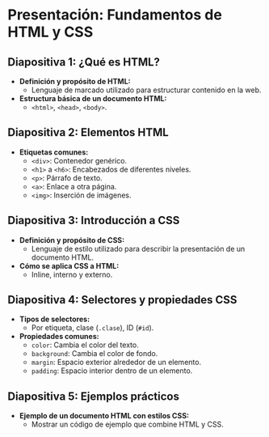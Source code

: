 # Presentación: Fundamentos de HTML y CSS

## Diapositiva 1: ¿Qué es HTML?
- **Definición y propósito de HTML:**
  - Lenguaje de marcado utilizado para estructurar contenido en la web.
- **Estructura básica de un documento HTML:**
  - `<html>`, `<head>`, `<body>`.

## Diapositiva 2: Elementos HTML
- **Etiquetas comunes:**
  - `<div>`: Contenedor genérico.
  - `<h1>` a `<h6>`: Encabezados de diferentes niveles.
  - `<p>`: Párrafo de texto.
  - `<a>`: Enlace a otra página.
  - `<img>`: Inserción de imágenes.

## Diapositiva 3: Introducción a CSS
- **Definición y propósito de CSS:**
  - Lenguaje de estilo utilizado para describir la presentación de un documento HTML.
- **Cómo se aplica CSS a HTML:**
  - Inline, interno y externo.

## Diapositiva 4: Selectores y propiedades CSS
- **Tipos de selectores:**
  - Por etiqueta, clase (`.clase`), ID (`#id`).
- **Propiedades comunes:**
  - `color`: Cambia el color del texto.
  - `background`: Cambia el color de fondo.
  - `margin`: Espacio exterior alrededor de un elemento.
  - `padding`: Espacio interior dentro de un elemento.

## Diapositiva 5: Ejemplos prácticos
- **Ejemplo de un documento HTML con estilos CSS:**
  - Mostrar un código de ejemplo que combine HTML y CSS. 